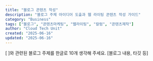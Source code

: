 ```yaml
---
title: "블로그 콘텐츠 작성"
description: "블로그 주제 아이디어 도출과 웹 라이팅 콘텐츠 작성 가이드"
category: "Business"
tags: ["블로그", "콘텐츠마케팅", "웹라이팅", "칼럼", "콘텐츠제작"]
author: "Cloud Tech Unit"
created: "2025-06-16"
updated: "2025-06-16"
---
```


[ ]와 관련된 블로그 주제를 한글로 10개 생각해 주세요.
[블로그 내용, 타깃 등]
